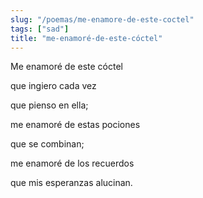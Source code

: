 ```yaml
---
slug: "/poemas/me-enamore-de-este-coctel"
tags: ["sad"]
title: "me-enamoré-de-este-cóctel"
---
```

Me enamoré de este cóctel

que ingiero cada vez

que pienso en ella;

me enamoré de estas pociones

que se combinan;

me enamoré de los recuerdos

que mis esperanzas alucinan.